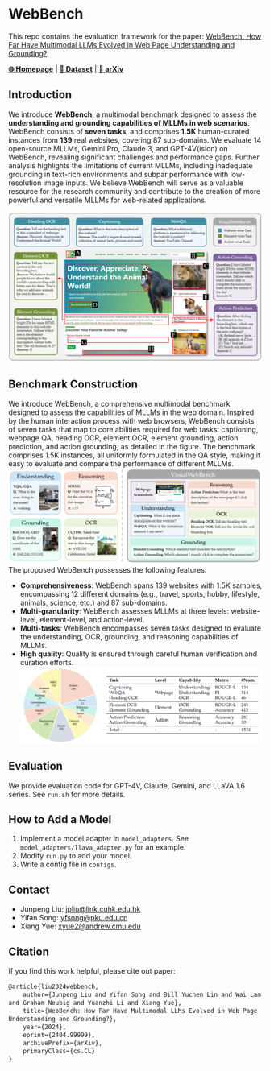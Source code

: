 # WebBench

This repo contains the evaluation framework for the paper: [WebBench: How Far Have Multimodal LLMs Evolved in Web Page Understanding and Grounding?](https://arxiv.org)

[**🌐 Homepage**](https://webbench-mllm.github.io/) | [**🤗 Dataset**](https://huggingface.co/datasets/webbench/WebBench) | [**📖 arXiv**](https://arxiv.org)


## Introduction

We introduce **WebBench**, a multimodal benchmark designed to assess the **understanding and grounding capabilities of MLLMs in web scenarios**. WebBench consists of **seven tasks**, and comprises **1.5K** human-curated instances from **139** real websites, covering 87 sub-domains. We evaluate 14 open-source MLLMs, Gemini Pro, Claude 3, and GPT-4V(ision) on WebBench, revealing significant challenges and performance gaps. Further analysis highlights the limitations of current MLLMs, including inadequate grounding in text-rich environments and subpar performance with low-resolution image inputs. We believe WebBench will serve as a valuable resource for the research community and contribute to the creation of more powerful and versatile MLLMs for web-related applications.

![Alt text](assets/main.png)


## Benchmark Construction
We introduce WebBench, a comprehensive multimodal benchmark designed to assess the capabilities of MLLMs in the web domain. Inspired by the human interaction process with web browsers, WebBench consists of seven tasks that map to core abilities required for web tasks: captioning, webpage QA, heading OCR, element OCR, element grounding, action prediction, and action grounding, as detailed in the figure. The benchmark comprises 1.5K instances, all uniformly formulated in the QA style, making it easy to evaluate and compare the performance of different MLLMs.
![Alt text](assets/compare.png)
The proposed WebBench possesses the following features:
- **Comprehensiveness**: WebBench spans 139 websites with 1.5K samples, encompassing 12 different domains (e.g., travel, sports, hobby, lifestyle, animals, science, etc.) and 87 sub-domains.
- **Multi-granularity**: WebBench assesses MLLMs at three levels: website-level, element-level, and action-level.
- **Multi-tasks**: WebBench encompasses seven tasks designed to evaluate the understanding, OCR, grounding, and reasoning capabilities of MLLMs.
- **High quality**: Quality is ensured through careful human verification and curation efforts.
![Alt text](assets/detail.png)

## Evaluation

We provide evaluation code for GPT-4V, Claude, Gemini, and LLaVA 1.6 series.
See `run.sh` for more details.

## How to Add a Model
1. Implement a model adapter in `model_adapters`. See `model_adapters/llava_adapter.py` for an example.
2. Modify `run.py` to add your model.
3. Write a config file in `configs`.

## Contact
- Junpeng Liu: [jpliu@link.cuhk.edu.hk](jpliu@link.cuhk.edu.hk)
- Yifan Song: [yfsong@pku.edu.cn](yfsong@pku.edu.cn)
- Xiang Yue: [xyue2@andrew.cmu.edu](xyue2@andrew.cmu.edu)

## Citation
If you find this work helpful, please cite out paper:
```
@article{liu2024webbench,
    author={Junpeng Liu and Yifan Song and Bill Yuchen Lin and Wai Lam and Graham Neubig and Yuanzhi Li and Xiang Yue},
    title={WebBench: How Far Have Multimodal LLMs Evolved in Web Page Understanding and Grounding?},
    year={2024},
    eprint={2404.99999},
    archivePrefix={arXiv},
    primaryClass={cs.CL}
}
```